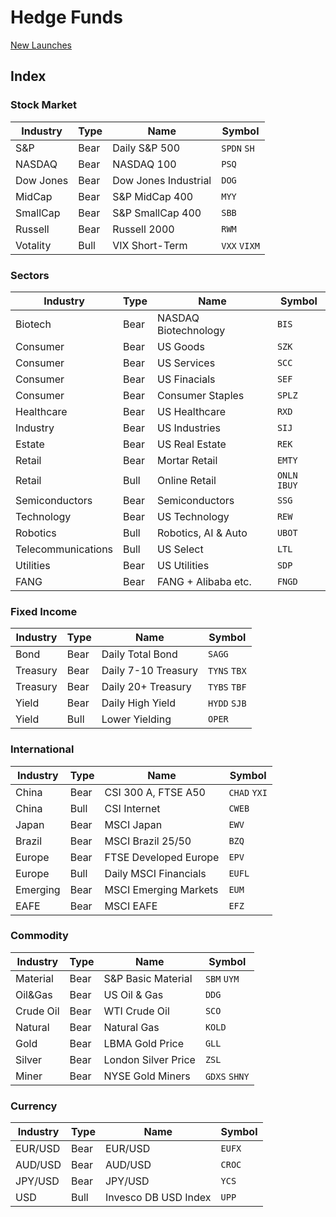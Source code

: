 # Hedge Funds

[New Launches](http://etfdb.com/etf-launch-center/)

## Index

### Stock Market

| Industry | Type | Name                | Symbol      |
| -------- | ---- | ------------------- | ----------- |
| S&P      | Bear | Daily S&P 500       | `SPDN` `SH` |
| NASDAQ   | Bear | NASDAQ 100          | `PSQ`       |
| Dow Jones| Bear |Dow Jones Industrial | `DOG`       |
| MidCap   | Bear | S&P MidCap 400      | `MYY`       |
| SmallCap | Bear | S&P SmallCap 400    | `SBB`       |
| Russell  | Bear | Russell 2000        | `RWM`       |
| Votality | Bull | VIX Short-Term      | `VXX` `VIXM`|

### Sectors

| Industry | Type | Name                | Symbol      |
| -------- | ---- | ------------------- | ----------- |
| Biotech  | Bear | NASDAQ Biotechnology| `BIS`       |
| Consumer | Bear | US Goods            | `SZK`       |
| Consumer | Bear | US Services         | `SCC`       |
| Consumer | Bear | US Finacials        | `SEF`       |
| Consumer | Bear | Consumer Staples    | `SPLZ`      |
| Healthcare|Bear | US Healthcare       | `RXD`       |
| Industry | Bear | US Industries       | `SIJ`       |
| Estate   | Bear | US Real Estate      | `REK`       |
| Retail   | Bear | Mortar Retail       | `EMTY`      |
| Retail   | Bull | Online Retail       | `ONLN` `IBUY` |
| Semiconductors | Bear |Semiconductors | `SSG`       |
| Technology|Bear | US Technology       | `REW`       |
| Robotics | Bull | Robotics, AI & Auto | `UBOT`      |
| Telecommunications| Bull | US Select  | `LTL`       |
| Utilities| Bear | US Utilities        | `SDP`       |
| FANG     | Bear | FANG + Alibaba etc. | `FNGD`      |

### Fixed Income

| Industry | Type | Name                | Symbol      |
| -------- | ---- | ------------------- | ----------- |
| Bond     | Bear | Daily Total Bond    | `SAGG`      |
| Treasury | Bear | Daily 7-10 Treasury | `TYNS` `TBX`|
| Treasury | Bear | Daily 20+ Treasury  | `TYBS` `TBF`|
| Yield    | Bear | Daily High Yield    | `HYDD` `SJB`|
| Yield    | Bull | Lower Yielding      | `OPER`      |

### International

| Industry | Type | Name                | Symbol      |
| -------- | ---- | ------------------- | ----------- |
| China    | Bear | CSI 300 A, FTSE A50 | `CHAD` `YXI`|
| China    | Bull | CSI Internet        | `CWEB`      |
| Japan    | Bear | MSCI Japan          | `EWV`       |
| Brazil   | Bear | MSCI Brazil 25/50   | `BZQ`       |
| Europe   | Bear | FTSE Developed Europe| `EPV`      |
| Europe   | Bull | Daily MSCI Financials| `EUFL`     |
| Emerging | Bear | MSCI Emerging Markets| `EUM`      |
| EAFE     | Bear | MSCI EAFE           | `EFZ`       |

### Commodity

| Industry | Type | Name                | Symbol      |
| -------- | ---- | ------------------- | ----------- |
| Material | Bear | S&P Basic Material  | `SBM` `UYM` |
| Oil&Gas  | Bear | US Oil & Gas        | `DDG`       |
| Crude Oil| Bear | WTI Crude Oil       | `SCO`       |
| Natural  | Bear | Natural Gas         | `KOLD`      |
| Gold     | Bear | LBMA Gold Price     | `GLL`       |
| Silver   | Bear | London Silver Price | `ZSL`       |
| Miner    | Bear | NYSE Gold Miners    | `GDXS` `SHNY`|

### Currency

| Industry | Type | Name                | Symbol      |
| -------- | ---- | ------------------- | ----------- |
| EUR/USD  | Bear | EUR/USD             | `EUFX`      |
| AUD/USD  | Bear | AUD/USD             | `CROC`      |
| JPY/USD  | Bear | JPY/USD             | `YCS`       |
| USD      | Bull | Invesco DB USD Index| `UPP`       |